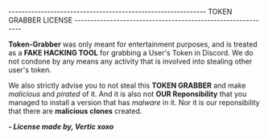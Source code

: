 ------------------------------------------------------------- TOKEN GRABBER LICENSE -------------------------------------------------------------

**Token-Grabber** was only meant for entertainment purposes, and is treated as a **FAKE HACKING TOOL** for grabbing a User's Token in Discord.
We do not condone by any means any activity that is involved into stealing other user's token.

We also strictly advise you to not steal this **TOKEN GRABBER** and make _malicious_ and _pirated_ of it.
And it is also not **OUR Reponsibility** that you managed to install a version that has _malware_ in it.
Nor it is our reponsibility that there are **malicious clones** created.

_**- License made by, Vertic xoxo**_
